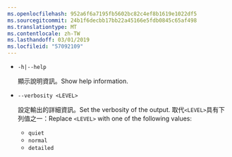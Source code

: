 ```yaml
---
ms.openlocfilehash: 952a6f6a7195fb5602bc82c4ef8b1619e1022df5
ms.sourcegitcommit: 24b1f6decbb17bb22a45166e5fdb0845c65af498
ms.translationtype: MT
ms.contentlocale: zh-TW
ms.lasthandoff: 03/01/2019
ms.locfileid: "57092109"
---
```

* `-h|--help`

  <span data-ttu-id="680fe-101">顯示說明資訊。</span><span class="sxs-lookup"><span data-stu-id="680fe-101">Show help information.</span></span>

* `--verbosity <LEVEL>`

  <span data-ttu-id="680fe-102">設定輸出的詳細資訊。</span><span class="sxs-lookup"><span data-stu-id="680fe-102">Set the verbosity of the output.</span></span> <span data-ttu-id="680fe-103">取代`<LEVEL>`具有下列值之一：</span><span class="sxs-lookup"><span data-stu-id="680fe-103">Replace `<LEVEL>` with one of the following values:</span></span>
  
  * `quiet`
  * `normal`
  * `detailed`